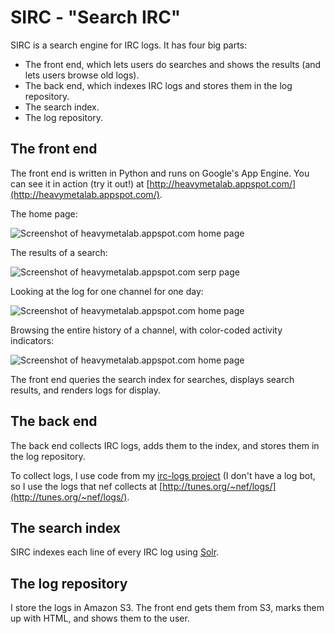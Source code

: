 SIRC - "Search IRC"
===================

SIRC is a search engine for IRC logs.  It has four big parts:

* The front end, which lets users do searches and shows the results (and lets users browse old logs).
* The back end, which indexes IRC logs and stores them in the log repository.
* The search index.
* The log repository.


The front end
-------------

The front end is written in Python and runs on Google's App Engine.
You can see it in action (try it out!) at
[http://heavymetalab.appspot.com/](http://heavymetalab.appspot.com/).

The home page:

![Screenshot of heavymetalab.appspot.com home page](https://github.com/wiseman/sirc/raw/master/screenshots/sirc-home.png "Home page")

The results of a search:

![Screenshot of heavymetalab.appspot.com serp page](https://github.com/wiseman/sirc/raw/master/screenshots/sirc-serp.png "SERP page")

Looking at the log for one channel for one day:

![Screenshot of heavymetalab.appspot.com home page](https://github.com/wiseman/sirc/raw/master/screenshots/sirc-log.png "Log page")

Browsing the entire history of a channel, with color-coded activity indicators:

![Screenshot of heavymetalab.appspot.com home page](https://github.com/wiseman/sirc/raw/master/screenshots/sirc-browse.png "Browsing page")

The front end queries the search index for searches, displays search
results, and renders logs for display.


The back end
------------

The back end collects IRC logs, adds them to the index, and stores them in the log repository.

To collect logs, I use code from my [irc-logs
project](http://code.google.com/p/irc-logs/) (I don't have a log bot,
so I use the logs that nef collects at
[http://tunes.org/~nef/logs/](http://tunes.org/~nef/logs/).


The search index
----------------

SIRC indexes each line of every IRC log using [Solr](http://lucene.apache.org/solr/).


The log repository
------------------

I store the logs in Amazon S3.  The front end gets them from S3, marks them up with HTML, and shows them to the user.


